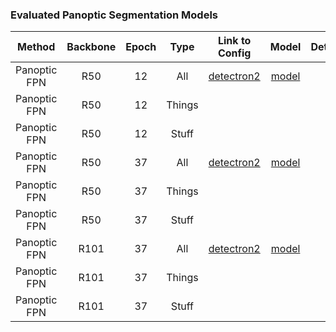 ### Evaluated Panoptic Segmentation Models

|   Method   | Backbone | Epoch | Type |Link to Config |  Model | Detections | LRP Results | LRP | LRP<sub>Loc</sub> | LRP<sub>FP</sub> | LRP<sub>FN</sub> | PQ | SQ | RQ |
| :---------------------------: | :-------: | :-----: |  :-----: | :------------: | :------: | :-----:| :----------: | :------: | :------: | :------: | :------: | :------: | :------: | :------: |
| Panoptic FPN | R50 | 12 | All |[detectron2](https://github.com/facebookresearch/detectron2/blob/master/configs/COCO-PanopticSegmentation/panoptic_fpn_R_50_1x.yaml) | [model](https://drive.google.com/file/d/1kSHgYmXhXRkf2KM6OkPjQP4xZTULkNit/view?usp=sharing) | [zip](https://drive.google.com/file/d/1grnD_3Xj4-EAadN6-6uSG0aPNwt8wjZG/view?usp=sharing) |[txt](https://drive.google.com/file/d/16Ts6vyb-Il6oX5NVGxrIkM7vY75ktf0a/view?usp=sharing)| 77.5 | 22.2 | 40.2 | 57.2 | 39.4 | 77.8 | 48.3 |
| Panoptic FPN | R50 | 12 | Things |  |  |  |  | 72.7 | 18.1 | 29.4 | 51.7 | 45.9 | 80.9 | 55.3 |
| Panoptic FPN | R50 | 12 | Stuff |  |  |  |  | 84.6 | 25.3 | 54.3 | 65.5 | 29.6 | 73.3 | 37.7 |
| Panoptic FPN | R50 | 37 | All |[detectron2](https://github.com/facebookresearch/detectron2/blob/master/configs/COCO-PanopticSegmentation/panoptic_fpn_R_50_3x.yaml) | [model](https://drive.google.com/file/d/1xeiFcyGaWmFYs3HzwHKpnTpZUzywTmDv/view?usp=sharing) | [zip](https://drive.google.com/file/d/1k5kmFi0Y0fQ8Ep5YMDMKSygpAAX3ZFaA/view?usp=sharing) |[txt](https://drive.google.com/file/d/1MX6I2qZP_hU2iLz-aL4bUqOswAcmfX5N/view?usp=sharing)| 75.9 | 20.3 | 38.6 | 55.2 | 41.5 | 79.1 | 50.5 |
| Panoptic FPN | R50 | 37 | Things |  |  |  |  | 70.8 | 17.8 | 29.3 | 49.1 | 48.3 | 82.2 | 57.9 |
| Panoptic FPN | R50 | 37 | Stuff |  |  |  |  | 83.5 | 24.2 | 52.6 | 64.4 | 31.2 | 74.4| 39.4 |
| Panoptic FPN | R101 | 37 | All |[detectron2](https://github.com/facebookresearch/detectron2/blob/master/configs/COCO-PanopticSegmentation/panoptic_fpn_R_101_3x.yaml) | [model](https://drive.google.com/file/d/1F6mCG7wNMIvGafOIJiM7Mx4Ut_SnAGLI/view?usp=sharing) | [zip](https://drive.google.com/file/d/19nfzxV-mTDx9pnowWK2yQ8tjSDrIJ2rq/view?usp=sharing) |[txt](https://drive.google.com/file/d/1pb5kIfaACB3VtpfyMFQrZWvDy2rBnjok/view?usp=sharing)| 74.6 | 19.4 | 37.0 | 53.6 | 43.0 | 80.0 | 52.1 |
| Panoptic FPN | R101 | 37 | Things |  |  |  |  | 69.4 | 17.1 | 28.4 | 47.6 | 49.7 | 82.9 | 59.2 |
| Panoptic FPN | R101 | 37 | Stuff |  |  |  |  | 82.3 | 22.9 | 50.2 | 62.7 | 32.9 | 75.6 | 41.3 |
